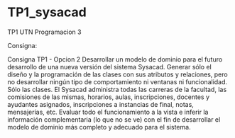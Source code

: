 # TP1_sysacad
TP1 UTN Programacion 3


Consigna:

Consigna TP1 - Opcion 2
Desarrollar un modelo de dominio para el futuro desarrollo de una nueva versión del sistema Sysacad. Generar sólo el diseño y la programación de las clases con sus atributos y relaciones, pero no desarrollar ningún tipo de comportamiento ni ventanas ni funcionalidad. Sólo las clases.
El Sysacad administra todas las carreras de la facultad, las comisiones de las mismas, horarios, aulas, inscripciones, docentes y ayudantes asignados, inscripciones a instancias de final, notas, mensajerías, etc. 
Evaluar todo el funcionamiento a la vista e inferir la información complementaria (lo que no se ve) con el fin de desarrollar el modelo de dominio más completo y adecuado para el sistema.
